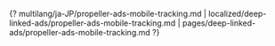 {? multilang/ja-JP/propeller-ads-mobile-tracking.md | localized/deep-linked-ads/propeller-ads-mobile-tracking.md | pages/deep-linked-ads/propeller-ads-mobile-tracking.md ?}
